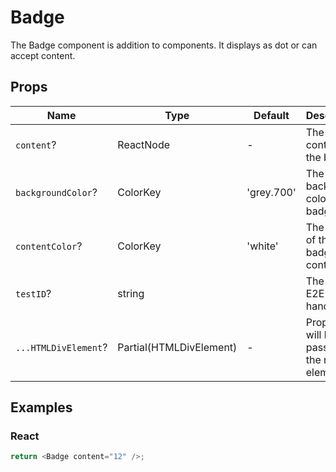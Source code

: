 # Badge

The Badge component is addition to components. It displays as dot or can accept content.

## Props

| Name                 | Type                    | Default    | Description                                       |
| -------------------- | ----------------------- | ---------- | ------------------------------------------------- |
| `content`?           | ReactNode               | -          | The content of the badge.                         |
| `backgroundColor`?   | ColorKey                | 'grey.700' | The background color of the badge.                |
| `contentColor`?      | ColorKey                | 'white'    | The color of the badge's content.                 |
| `testID`?            | string                  |            | The unique E2E test handler.                      |
| `...HTMLDivElement`? | Partial(HTMLDivElement) | -          | Props that will be passed to the root div element |

## Examples

### React

```javascript
return <Badge content="12" />;
```

